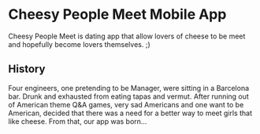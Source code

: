 # Cheesy People Meet Mobile App
Cheesy People Meet is dating app that allow lovers of cheese to be meet and hopefully become lovers themselves. ;)

## History
Four engineers, one pretending to be Manager, were sitting in a Barcelona bar. Drunk and exhausted from eating tapas and vermut. After running out of American theme Q&A games, very sad Americans and one want to be American, decided that there was a need for a better way to meet girls that like cheese. From that, our app was born...
